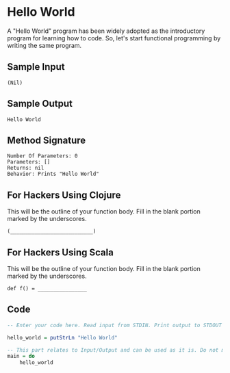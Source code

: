 # Hello World

A "Hello World" program has been widely adopted as the introductory program for learning how to code. So, let's start functional programming by writing the same program.


## Sample Input

    (Nil)  
## Sample Output

    Hello World
## Method Signature

    Number Of Parameters: 0
    Parameters: []
    Returns: nil
    Behavior: Prints "Hello World"
## For Hackers Using Clojure

This will be the outline of your function body. Fill in the blank portion marked by the underscores.

    (___________________________)
## For Hackers Using Scala

This will be the outline of your function body. Fill in the blank portion marked by the underscores.

    def f() = ________________

## Code

```haskell
-- Enter your code here. Read input from STDIN. Print output to STDOUT

hello_world = putStrLn "Hello World"

-- This part relates to Input/Output and can be used as it is. Do not modify this section
main = do
	hello_world
```